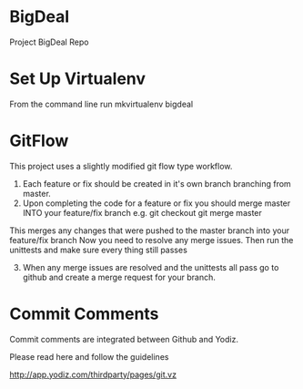 BigDeal
=======

Project BigDeal Repo


Set Up Virtualenv
=================


From the command line run mkvirtualenv bigdeal

GitFlow
=======

This project uses a slightly modified git flow type workflow. 

1) Each feature or fix should be created in it's own branch branching from master. 
2) Upon completing the code for a feature or fix you should merge master INTO your feature/fix branch
e.g. 
git checkout <my branch>
git merge master

This merges any changes that were pushed to the master branch into your feature/fix branch
Now you need to resolve any merge issues. 
Then run the unittests and make sure every thing still passes

3) When any merge issues are resolved and the unittests all pass go to github and create a merge request for
your branch. 



Commit Comments
===============

Commit comments are integrated between Github and Yodiz. 

Please read here and follow the guidelines

http://app.yodiz.com/thirdparty/pages/git.vz

